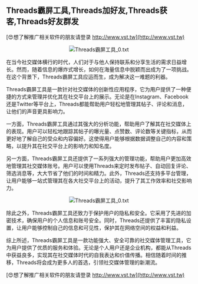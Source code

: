 ## **Threads霸屏工具,Threads加好友,Threads获客,Threads好友群发**

[😍想了解推广相关软件的朋友请登录 http://www.vst.tw](http://www.vst.tw)

 <center><img src="https://vst.tw/MP4/tuiguang/png/4.png" alt="Threads霸屏工具_0.txt"></center>

在当今社交媒体横行的时代，人们对于与他人保持联系和分享生活的需求日益增长。然而，随着信息的爆炸式增长，如何在海量信息中脱颖而出成为了一项挑战。在这个背景下，Threads霸屏工具应运而生，成为解决这一难题的利器。

Threads霸屏工具是一款针对社交媒体的创新性应用程序，它为用户提供了一种便捷的方式来管理并优化其在社交平台上的展示。无论是在Instagram、Facebook还是Twitter等平台上，Threads都能帮助用户轻松地管理其帖子、评论和消息，让他们的声音更具影响力。

一方面，Threads霸屏工具通过其强大的分析功能，帮助用户了解其在社交媒体上的表现。用户可以轻松地跟踪其帖子的曝光量、点赞数、评论数等关键指标，从而更好地了解自己的受众和内容偏好。这使得用户能够根据数据调整自己的内容和策略，以提升其在社交平台上的影响力和知名度。

另一方面，Threads霸屏工具还提供了一系列强大的管理功能，帮助用户更加高效地管理其社交媒体账号。用户可以使用Threads来定时发布帖子、自动回复评论、筛选消息等，大大节省了他们的时间和精力。此外，Threads还支持多平台管理，让用户能够一站式管理其在各大社交平台上的活动，提升了其工作效率和社交影响力。

 <center><img src="https://vst.tw/MP4/tuiguang/png/5.png" alt="Threads霸屏工具_0.txt"></center>

除此之外，Threads霸屏工具还致力于保护用户的隐私和安全。它采用了先进的加密技术，确保用户的个人信息和账号安全。同时，Threads还提供了丰富的隐私设置，让用户能够控制自己的信息和可见性，保护其在网络空间的权益和利益。

综上所述，Threads霸屏工具是一款功能强大、安全可靠的社交媒体管理工具，它为用户提供了优质的服务和体验。无论是个人用户还是企业机构，都能从Threads中获益良多，实现其在社交媒体时代的自我表达和价值传播。相信随着时间的推移，Threads将会成为更多人的首选，引领社交媒体管理的新潮流。

[😍想了解推广相关软件的朋友请登录 http://www.vst.tw](http://www.vst.tw)




